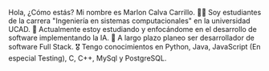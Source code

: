 Hola, ¿Cómo estás?
Mi nombre es Marlon Calva Carrillo.
👨‍🎓 Soy estudiantes de la carrera "Ingeniería en sistemas computacionales" en la universidad UCAD.
🌱 Actualmente estoy estudiando y enfocándome en el desarrollo de software implementando la IA.
🏁 A largo plazo planeo ser desarrollador de software Full Stack.
🎖️ Tengo conocimientos en Python, Java, JavaScript (En especial Testing), C, C++, MySql y PostgreSQL.
